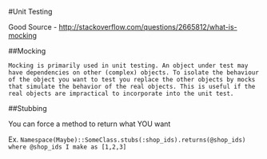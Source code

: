 #Unit Testing

Good Source - http://stackoverflow.com/questions/2665812/what-is-mocking

##Mocking

```Mocking is primarily used in unit testing. An object under test may have dependencies on other (complex) objects. To isolate the behaviour of the object you want to test you replace the other objects by mocks that simulate the behavior of the real objects. This is useful if the real objects are impractical to incorporate into the unit test.```

##Stubbing

You can force a method to return what YOU want

Ex. ```Namespace(Maybe)::SomeClass.stubs(:shop_ids).returns(@shop_ids) where @shop_ids I make as [1,2,3]```
